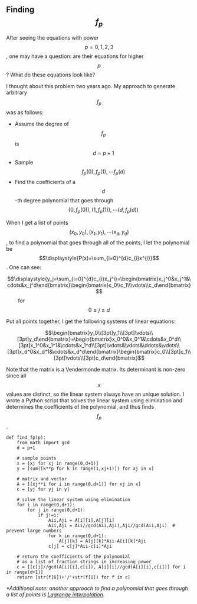 ## Finding $$f_p$$

After seeing the equations with power $$p=0,1,2,3$$, one may have a question: are their equations for higher $$p$$? What do these equations look like?

I thought about this problem two years ago. My approach to generate arbitrary $$f_p$$ was as follows:

- Assume the degree of $$f_p$$ is $$d=p+1$$
- Sample $$f_p(0),f_p(1),\cdots f_p(d)$$
- Find the coefficients of a $$d$$-th degree polynomial that goes through $$(0,f_p(0)),(1,f_p(1)),\cdots(d,f_p(d))$$

When I get a list of points $$(x_0,y_0),(x_1,y_1),\cdots(x_d,y_d)$$, to find a polynomial that goes through all of the points, I let the polynomial be $$\displaystyle{P(x)=\sum_{i=0}^{d}c_{i}x^{i}}$$. One can see:

$$\displaystyle{y_j=\sum_{i=0}^{d}c_{i}x_j^i}=\begin{bmatrix}x_j^0&x_j^1&\cdots&x_j^d\end{bmatrix}\begin{bmatrix}c_0\\c_1\\\vdots\\c_d\end{bmatrix}$$&emsp;&emsp;  for $$0\le j\le d$$

Put all points together, I get the following systems of linear equations:

$$\begin{bmatrix}y_0\\[3pt]y_1\\[3pt]\vdots\\[3pt]y_d\end{bmatrix}=\begin{bmatrix}x_0^0&x_0^1&\cdots&x_0^d\\[3pt]x_1^0&x_1^1&\cdots&x_1^d\\[3pt]\vdots&\vdots&\ddots&\vdots\\[3pt]x_d^0&x_d^1&\cdots&x_d^d\end{bmatrix}\begin{bmatrix}c_0\\[3pt]c_1\\[3pt]\vdots\\[3pt]c_d\end{bmatrix}$$

Note that the matrix is a Vendermonde matrix. Its determinant is non-zero since all $$x$$ values are distinct, so the linear system always have an unique solution. I wrote a Python script that solves the linear system using elimination and determines the coefficients of the polynomial, and thus finds $$f_p$$.

    def find_fp(p):
        from math import gcd
        d = p+1
    
        # sample points
        x = [xj for xj in range(0,d+1)]
        y = [sum([k**p for k in range(1,xj+1)]) for xj in x]
    
        # matrix and vector
        A = [[xj**i for i in range(0,d+1)] for xj in x]
        c = [yj for yj in y]
    
        # solve the linear system using elimination
        for i in range(0,d+1):
            for j in range(0,d+1):
                if j!=i:
                    Aii,Aji = A[i][i],A[j][i]
                    Aii,Aji = Aii//gcd(Aii,Aji),Aji//gcd(Aii,Aji)  # prevent large numbers
                    for k in range(0,d+1):
                        A[j][k] = A[j][k]*Aii-A[i][k]*Aji
                    c[j] = c[j]*Aii-c[i]*Aji
    
        # return the coefficients of the polynomial
        # as a list of fraction strings in increasing power
        c = [[c[i]//gcd(A[i][i],c[i]), A[i][i]//gcd(A[i][i],c[i])] for i in range(d+1)]
        return [str(f[0])+'/'+str(f[1]) for f in c]

*&#42;Additional note: another approach to find a polynomial that goes through a list of points is [Lagrange interpolation](https://en.wikipedia.org/wiki/Lagrange_polynomial).*


